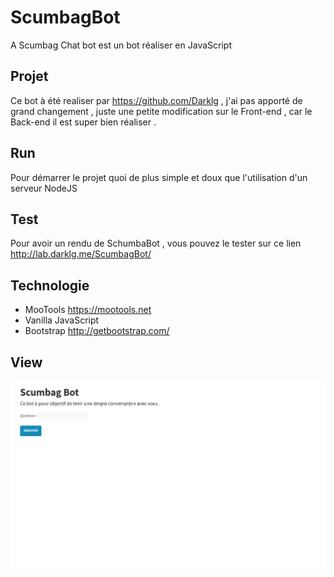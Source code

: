 # ScumbagBot
  A Scumbag Chat bot est un bot réaliser en JavaScript
## Projet 
  Ce bot à été realiser par https://github.com/Darklg , j'ai pas apporté de grand changement , juste une petite modification sur le Front-end , car le Back-end il est super bien réaliser .
## Run
  Pour démarrer le projet quoi de plus simple et doux que l'utilisation d'un serveur NodeJS
## Test
  Pour avoir un rendu de SchumbaBot , vous pouvez le tester sur ce lien http://lab.darklg.me/ScumbagBot/
## Technologie
  * MooTools 
      https://mootools.net
  * Vanilla JavaScript
  * Bootstrap
      http://getbootstrap.com/
 ## View 
 ![alt text](https://raw.githubusercontent.com/svngoku/ScumbagBot/master/schuma.png)
